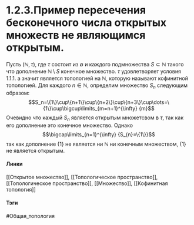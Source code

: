 # 1.2.3.Пример пересечения бесконечного числа открытых множеств не являющимся открытым.
Пусть $(\mathbb{N},\tau)$, где $\tau$ состоит из $\emptyset$ и каждого подмножества $S\subset\mathbb{N}$ такого что дополнение $\mathbb{N}\setminus S$ конечное множество.
$\tau$ удовлетворяет условия 1.1.1. а значит является топологией на $\mathbb{N}$, которую называют кофинитной топологией.
Для каждого $n\in\mathbb{N}$, определим множество $S_n$ следующим образом: $$S_n=\{1\}\cup\{n+1\}\cup\{n+2\}\cup\{n+3\}\cup\dots=\{1\}\cup\bigcup\limits_{m=n+1}^{\infty} {m}$$
Очевидно что каждый $S_n$ является открытым множетсвом в $\tau$, так как его дополнение это конечное множество. Однако $$\bigcap\limits_{n=1}^{\infty} {S_{n}=\{1\}}$$ так как дополнение $\{1\}$ не является ни $\mathbb{N}$ ни конечным множеством, $\{1\}$ не является открытым. 

#### Линки
[[Открытое множество]],
[[Топологическое пространство]],
[[Топологическое пространство]],
[[Множество]],
[[Кофинитная топология]]
#### Тэги 
 #Общая_топология